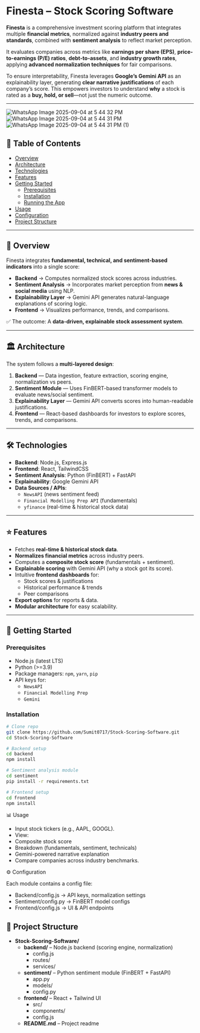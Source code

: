 # Finesta – Stock Scoring Software  

**Finesta** is a comprehensive investment scoring platform that integrates multiple **financial metrics**, normalized against **industry peers and standards**, combined with **sentiment analysis** to reflect market perception.  

It evaluates companies across metrics like **earnings per share (EPS)**, **price-to-earnings (P/E) ratios**, **debt-to-assets**, and **industry growth rates**, applying **advanced normalization techniques** for fair comparisons.  

To ensure interpretability, Finesta leverages **Google’s Gemini API** as an explainability layer, generating **clear narrative justifications** of each company’s score. This empowers investors to understand **why** a stock is rated as a **buy, hold, or sell**—not just the numeric outcome.  

---

![WhatsApp Image 2025-09-04 at 5 44 32 PM](https://github.com/user-attachments/assets/9a3594a7-6331-4a57-8019-49bbe1c52a89)
![WhatsApp Image 2025-09-04 at 5 44 31 PM](https://github.com/user-attachments/assets/62dfc469-eaa9-4b8e-863c-490014f35090)
![WhatsApp Image 2025-09-04 at 5 44 31 PM (1)](https://github.com/user-attachments/assets/4d5f07f6-d962-4b50-9bd4-146bbb6fbc30)


## 📑 Table of Contents  

- [Overview](#-overview)  
- [Architecture](#-architecture)  
- [Technologies](#-technologies)  
- [Features](#-features)  
- [Getting Started](#-getting-started)  
  - [Prerequisites](#prerequisites)  
  - [Installation](#installation)  
  - [Running the App](#running-the-app)  
- [Usage](#-usage)  
- [Configuration](#-configuration)  
- [Project Structure](#-project-structure)  

---

## 🔎 Overview  

Finesta integrates **fundamental, technical, and sentiment-based indicators** into a single score:  

- **Backend** → Computes normalized stock scores across industries.  
- **Sentiment Analysis** → Incorporates market perception from **news & social media** using NLP.  
- **Explainability Layer** → Gemini API generates natural-language explanations of scoring logic.  
- **Frontend** → Visualizes performance, trends, and comparisons.  

✅ The outcome: A **data-driven, explainable stock assessment system**.  

---

## 🏛️ Architecture  

The system follows a **multi-layered design**:  

1. **Backend** — Data ingestion, feature extraction, scoring engine, normalization vs peers.  
2. **Sentiment Module** — Uses FinBERT-based transformer models to evaluate news/social sentiment.  
3. **Explainability Layer** — Gemini API converts scores into human-readable justifications.  
4. **Frontend** — React-based dashboards for investors to explore scores, trends, and comparisons.  

---

## 🛠️ Technologies  

- **Backend**: Node.js, Express.js  
- **Frontend**: React, TailwindCSS  
- **Sentiment Analysis**: Python (FinBERT) + FastAPI  
- **Explainability**: Google Gemini API  
- **Data Sources / APIs**:  
  - `NewsAPI` (news sentiment feed)  
  - `Financial Modelling Prep API` (fundamentals)  
  - `yfinance` (real-time & historical stock data)  

---

## ⭐ Features  

- Fetches **real-time & historical stock data**.  
- **Normalizes financial metrics** across industry peers.  
- Computes a **composite stock score** (fundamentals + sentiment).  
- **Explainable scoring** with Gemini API (why a stock got its score).  
- Intuitive **frontend dashboards** for:  
  - Stock scores & justifications  
  - Historical performance & trends  
  - Peer comparisons  
- **Export options** for reports & data.  
- **Modular architecture** for easy scalability.  

---

## 🚀 Getting Started  

### Prerequisites  

- Node.js (latest LTS)  
- Python (>=3.9)  
- Package managers: `npm`, `yarn`, `pip`  
- API keys for:  
  - `NewsAPI`  
  - `Financial Modelling Prep`  
  - `Gemini`  

### Installation  

```bash
# Clone repo
git clone https://github.com/Sumit0717/Stock-Scoring-Software.git
cd Stock-Scoring-Software

# Backend setup
cd backend
npm install

# Sentiment analysis module
cd sentiment
pip install -r requirements.txt

# Frontend setup
cd frontend
npm install
```

📊 Usage

- Input stock tickers (e.g., AAPL, GOOGL).
- View:
- Composite stock score
- Breakdown (fundamentals, sentiment, technicals)
- Gemini-powered narrative explanation
- Compare companies across industry benchmarks.

⚙️ Configuration

Each module contains a config file:
- Backend/config.js → API keys, normalization settings
- Sentiment/config.py → FinBERT model configs
- Frontend/config.js → UI & API endpoints


## 📂 Project Structure

- **Stock-Scoring-Software/**
  - **backend/** – Node.js backend (scoring engine, normalization)
    - config.js  
    - routes/  
    - services/  
  - **sentiment/** – Python sentiment module (FinBERT + FastAPI)
    - app.py  
    - models/  
    - config.py  
  - **frontend/** – React + Tailwind UI
    - src/  
    - components/  
    - config.js   
  - **README.md** – Project readme  


